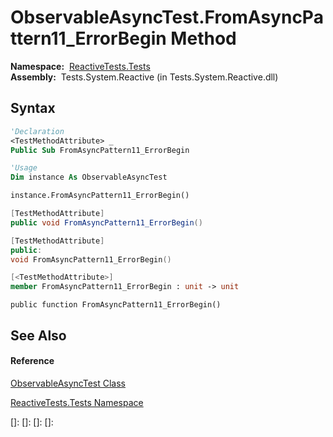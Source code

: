 # ObservableAsyncTest.FromAsyncPattern11\_ErrorBegin Method

**Namespace:**  [ReactiveTests.Tests](ReactiveTests.Tests\ReactiveTests.Tests.md)  
**Assembly:**  Tests.System.Reactive (in Tests.System.Reactive.dll)

## Syntax

```vb
'Declaration
<TestMethodAttribute> _
Public Sub FromAsyncPattern11_ErrorBegin
```

```vb
'Usage
Dim instance As ObservableAsyncTest

instance.FromAsyncPattern11_ErrorBegin()
```

```csharp
[TestMethodAttribute]
public void FromAsyncPattern11_ErrorBegin()
```

```c++
[TestMethodAttribute]
public:
void FromAsyncPattern11_ErrorBegin()
```

```fsharp
[<TestMethodAttribute>]
member FromAsyncPattern11_ErrorBegin : unit -> unit 
```

```jscript
public function FromAsyncPattern11_ErrorBegin()
```

## See Also

#### Reference

[ObservableAsyncTest Class](ObservableAsyncTest\ObservableAsyncTest.md)

[ReactiveTests.Tests Namespace](ReactiveTests.Tests\ReactiveTests.Tests.md)

[]: 
[]: 
[]: 
[]: 